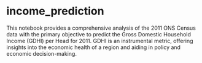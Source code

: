 # income_prediction
This notebook provides a comprehensive analysis of the 2011 ONS Census data with the primary objective to predict the Gross Domestic Household Income (GDHI) per Head for 2011. GDHI is an instrumental metric, offering insights into the economic health of a region and aiding in policy and economic decision-making.
